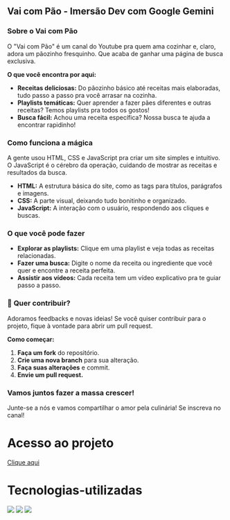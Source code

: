
## Vai com Pão - Imersão Dev com Google Gemini

### **Sobre o Vai com Pão**

 O "Vai com Pão" é um canal do Youtube pra quem ama cozinhar e, claro, adora um pãozinho fresquinho. Que acaba de ganhar uma página de busca exclusiva. 

**O que você encontra por aqui:**

* **Receitas deliciosas:** Do pãozinho básico até receitas mais elaboradas, tudo passo a passo pra você arrasar na cozinha.
* **Playlists temáticas:** Quer aprender a fazer pães diferentes e outras receitas? Temos playlists pra todos os gostos!
* **Busca fácil:** Achou uma receita específica? Nossa busca te ajuda a encontrar rapidinho!

### **Como funciona a mágica**

A gente usou HTML, CSS e JavaScript pra criar um site simples e intuitivo. O JavaScript é o cérebro da operação, cuidando de mostrar as receitas e resultados da busca.

* **HTML:** A estrutura básica do site, como as tags para títulos, parágrafos e imagens.
* **CSS:** A parte visual, deixando tudo bonitinho e organizado.
* **JavaScript:** A interação com o usuário, respondendo aos cliques e buscas.

### **O que você pode fazer**

* **Explorar as playlists:** Clique em uma playlist e veja todas as receitas relacionadas.
* **Fazer uma busca:** Digite o nome da receita ou ingrediente que você quer e encontre a receita perfeita.
* **Assistir aos vídeos:** Cada receita tem um vídeo explicativo pra te guiar passo a passo.

### 🤝 **Quer contribuir?**

Adoramos feedbacks e novas ideias! Se você quiser contribuir para o projeto, fique à vontade para abrir um pull request. 

**Como começar:**
1. **Faça um fork** do repositório.
2. **Crie uma nova branch** para sua alteração.
3. **Faça suas alterações** e commit.
4. **Envie um pull request.**

### **Vamos juntos fazer a massa crescer!**

Junte-se a nós e vamos compartilhar o amor pela culinária! Se inscreva no canal! 

# Acesso ao projeto
<a href="https://vaicompao-imersaodev.vercel.app/" target="_blank">Clique aqui<a/>


# Tecnologias-utilizadas
<div>
<a><img loading="lazy" src="https://img.icons8.com/?size=100&id=20909&format=png&color=000000"></a>
<a><img loading="lazy" src="https://img.icons8.com/?size=100&id=21278&format=png&color=000000"></a> 
<a><img loading="lazy" src="https://img.icons8.com/?size=100&id=108784&format=png&color=000000"></a>

